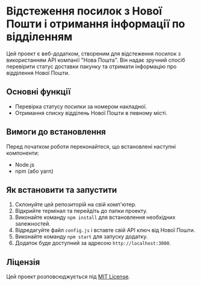 # Відстеження посилок з Нової Пошти і отримання інформації по відділенням

Цей проект є веб-додатком, створеним для відстеження посилок з використанням API компанії "Нова Пошта". Він надає зручний спосіб перевірити статус доставки пакунку та отримати інформацію про відділення Нової Пошти.

## Основні функції

- Перевірка статусу посилки за номером накладної.
- Отримання списку відділень Нової Пошти в певному місті.

## Вимоги до встановлення

Перед початком роботи переконайтеся, що встановлені наступні компоненти:

- Node.js
- npm (або yarn)

## Як встановити та запустити

1. Склонуйте цей репозиторій на свій комп'ютер.
2. Відкрийте термінал та перейдіть до папки проекту.
3. Виконайте команду `npm install` для встановлення необхідних залежностей.
4. Відредагуйте файл `config.js` і вставте свій API ключ від Нової Пошти.
5. Виконайте команду `npm start` для запуску додатку.
6. Додаток буде доступний за адресою `http://localhost:3000`.

## Ліцензія

Цей проект розповсюджується під [MIT License](LICENSE).
